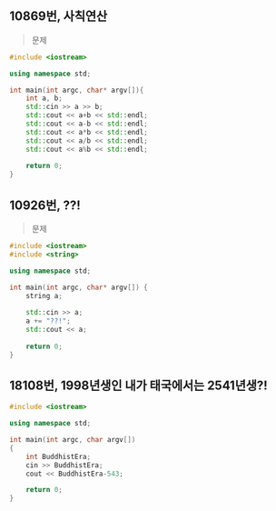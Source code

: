 ## 10869번, 사칙연산

>문제 

```C++
#include <iostream>

using namespace std;

int main(int argc, char* argv[]){
    int a, b;
    std::cin >> a >> b;
    std::cout << a+b << std::endl;
    std::cout << a-b << std::endl;
    std::cout << a*b << std::endl;
    std::cout << a/b << std::endl;
    std::cout << a%b << std::endl;
    
    return 0;
}
```

## 10926번, ??!

>문제 

```C++
#include <iostream>
#include <string>

using namespace std;

int main(int argc, char* argv[]) {
    string a;
    
    std::cin >> a;
    a += "??!";
    std::cout << a;
    
    return 0;
}
```

## 18108번, 1998년생인 내가 태국에서는 2541년생?!

```C++
#include <iostream>

using namespace std;

int main(int argc, char argv[])
{
    int BuddhistEra;
    cin >> BuddhistEra;
    cout << BuddhistEra-543;

    return 0;
}
```


